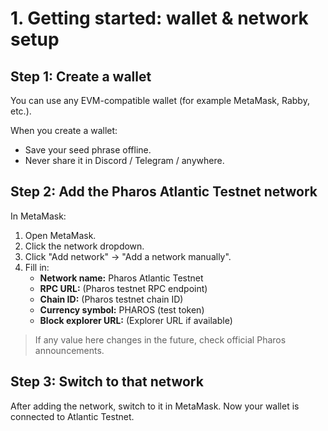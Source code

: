 # 1. Getting started: wallet & network setup

## Step 1: Create a wallet
You can use any EVM-compatible wallet (for example MetaMask, Rabby, etc.).

When you create a wallet:
- Save your seed phrase offline.
- Never share it in Discord / Telegram / anywhere.

## Step 2: Add the Pharos Atlantic Testnet network
In MetaMask:
1. Open MetaMask.
2. Click the network dropdown.
3. Click "Add network" → "Add a network manually".
4. Fill in:
   - **Network name:** Pharos Atlantic Testnet
   - **RPC URL:** (Pharos testnet RPC endpoint)
   - **Chain ID:** (Pharos testnet chain ID)
   - **Currency symbol:** PHAROS (test token)
   - **Block explorer URL:** (Explorer URL if available)

> If any value here changes in the future, check official Pharos announcements.

## Step 3: Switch to that network
After adding the network, switch to it in MetaMask.
Now your wallet is connected to Atlantic Testnet.
